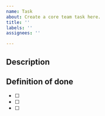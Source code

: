```yaml
---
name: Task
about: Create a core team task here.
title: ''
labels: ''
assignees: ''

---
```


## Description

## Definition of done
- [ ]
- [ ]
- [ ]
